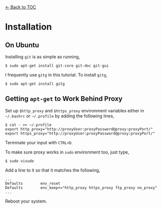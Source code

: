 [<- Back to TOC](https://github.com/Hindol/git-tutorial/blob/master/README.md)

# Installation
## On Ubuntu
Installing `git` is as simple as running,

    $ sudo apt-get install git-core git-doc git-gui

I frequently use `gitg` in this tutorial. To install `gitg`,

    $ sudo apt-get install gitg

## Getting `apt-get` to Work Behind Proxy
Set up `$http_proxy` and `$https_proxy` environment variables either in `~/.bashrc` or `~/.profile` by adding the following lines,

    $ cat - >> ~/.profile
    export http_proxy="http://proxyUser:proxyPassword@proxy:proxyPort/"
    export https_proxy="http://proxyUser:proxyPassword@proxy:proxyPort/"

Terminate your input with `CTRL+D`.

To make sure proxy works in `sudo` environment too, just type,

    $ sudo visudo

Add a line to it so that it matches the following,

    ...
    Defaults        env_reset
    Defaults        env_keep+="http_proxy https_proxy ftp_proxy no_proxy"
    ...

Reboot your system.